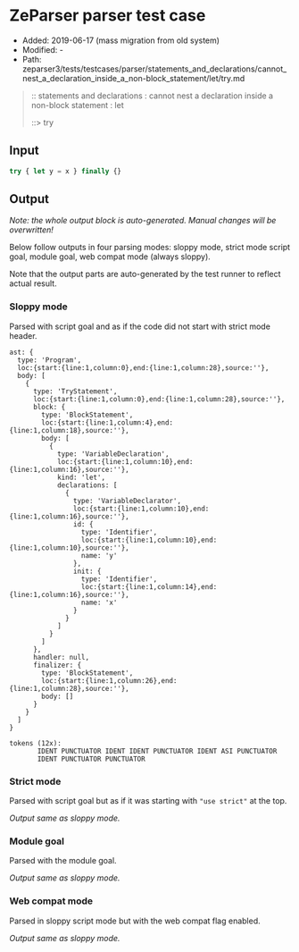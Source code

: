 # ZeParser parser test case

- Added: 2019-06-17 (mass migration from old system)
- Modified: -
- Path: zeparser3/tests/testcases/parser/statements_and_declarations/cannot_nest_a_declaration_inside_a_non-block_statement/let/try.md

> :: statements and declarations : cannot nest a declaration inside a non-block statement : let
>
> ::> try

## Input

`````js
try { let y = x } finally {}
`````

## Output

_Note: the whole output block is auto-generated. Manual changes will be overwritten!_

Below follow outputs in four parsing modes: sloppy mode, strict mode script goal, module goal, web compat mode (always sloppy).

Note that the output parts are auto-generated by the test runner to reflect actual result.

### Sloppy mode

Parsed with script goal and as if the code did not start with strict mode header.

`````
ast: {
  type: 'Program',
  loc:{start:{line:1,column:0},end:{line:1,column:28},source:''},
  body: [
    {
      type: 'TryStatement',
      loc:{start:{line:1,column:0},end:{line:1,column:28},source:''},
      block: {
        type: 'BlockStatement',
        loc:{start:{line:1,column:4},end:{line:1,column:18},source:''},
        body: [
          {
            type: 'VariableDeclaration',
            loc:{start:{line:1,column:10},end:{line:1,column:16},source:''},
            kind: 'let',
            declarations: [
              {
                type: 'VariableDeclarator',
                loc:{start:{line:1,column:10},end:{line:1,column:16},source:''},
                id: {
                  type: 'Identifier',
                  loc:{start:{line:1,column:10},end:{line:1,column:10},source:''},
                  name: 'y'
                },
                init: {
                  type: 'Identifier',
                  loc:{start:{line:1,column:14},end:{line:1,column:16},source:''},
                  name: 'x'
                }
              }
            ]
          }
        ]
      },
      handler: null,
      finalizer: {
        type: 'BlockStatement',
        loc:{start:{line:1,column:26},end:{line:1,column:28},source:''},
        body: []
      }
    }
  ]
}

tokens (12x):
       IDENT PUNCTUATOR IDENT IDENT PUNCTUATOR IDENT ASI PUNCTUATOR
       IDENT PUNCTUATOR PUNCTUATOR
`````

### Strict mode

Parsed with script goal but as if it was starting with `"use strict"` at the top.

_Output same as sloppy mode._

### Module goal

Parsed with the module goal.

_Output same as sloppy mode._

### Web compat mode

Parsed in sloppy script mode but with the web compat flag enabled.

_Output same as sloppy mode._
